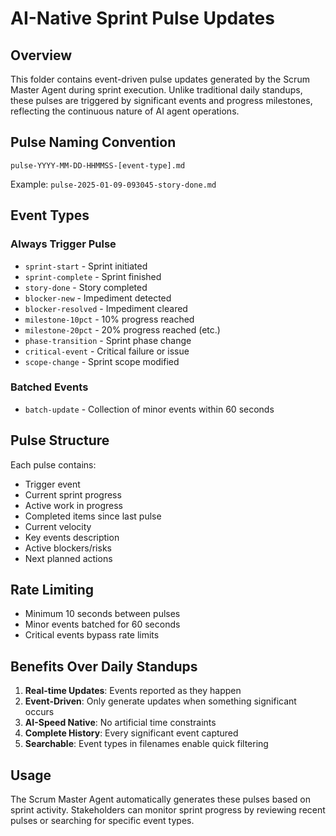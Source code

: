 # AI-Native Sprint Pulse Updates

## Overview
This folder contains event-driven pulse updates generated by the Scrum Master Agent during sprint execution. Unlike traditional daily standups, these pulses are triggered by significant events and progress milestones, reflecting the continuous nature of AI agent operations.

## Pulse Naming Convention
```
pulse-YYYY-MM-DD-HHMMSS-[event-type].md
```

Example: `pulse-2025-01-09-093045-story-done.md`

## Event Types

### Always Trigger Pulse
- `sprint-start` - Sprint initiated
- `sprint-complete` - Sprint finished
- `story-done` - Story completed
- `blocker-new` - Impediment detected
- `blocker-resolved` - Impediment cleared
- `milestone-10pct` - 10% progress reached
- `milestone-20pct` - 20% progress reached (etc.)
- `phase-transition` - Sprint phase change
- `critical-event` - Critical failure or issue
- `scope-change` - Sprint scope modified

### Batched Events
- `batch-update` - Collection of minor events within 60 seconds

## Pulse Structure
Each pulse contains:
- Trigger event
- Current sprint progress
- Active work in progress
- Completed items since last pulse
- Current velocity
- Key events description
- Active blockers/risks
- Next planned actions

## Rate Limiting
- Minimum 10 seconds between pulses
- Minor events batched for 60 seconds
- Critical events bypass rate limits

## Benefits Over Daily Standups
1. **Real-time Updates**: Events reported as they happen
2. **Event-Driven**: Only generate updates when something significant occurs
3. **AI-Speed Native**: No artificial time constraints
4. **Complete History**: Every significant event captured
5. **Searchable**: Event types in filenames enable quick filtering

## Usage
The Scrum Master Agent automatically generates these pulses based on sprint activity. Stakeholders can monitor sprint progress by reviewing recent pulses or searching for specific event types.